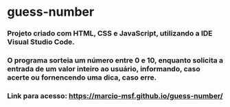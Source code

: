 # guess-number

### Projeto criado com HTML, CSS e JavaScript, utilizando a IDE Visual Studio Code.
### O programa sorteia um número entre 0 e 10, enquanto solicita a entrada de um valor inteiro ao usuário, informando, caso acerte ou fornencendo uma dica, caso erre.

### Link para acesso: https://marcio-msf.github.io/guess-number/
